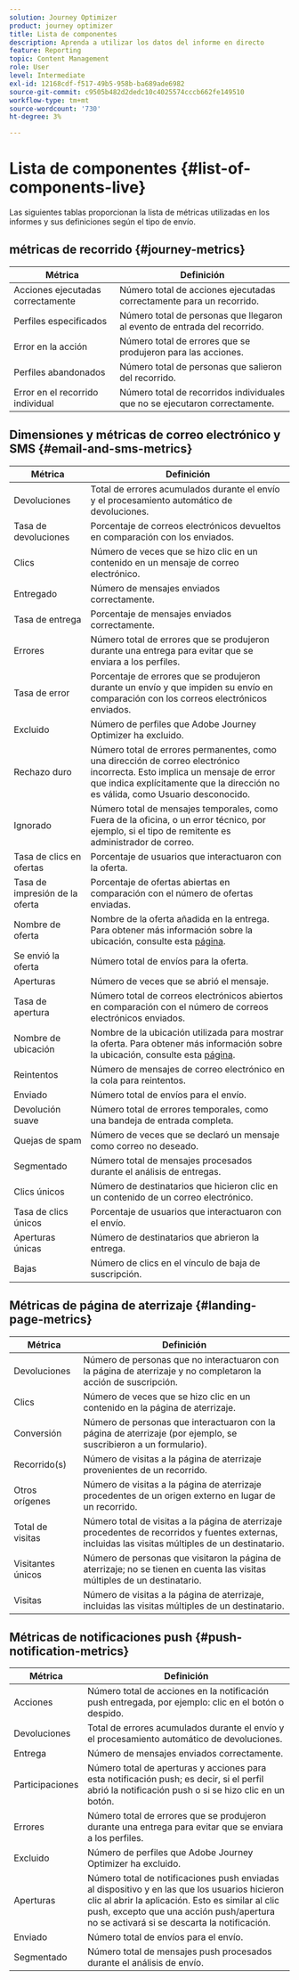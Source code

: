 ```yaml
---
solution: Journey Optimizer
product: journey optimizer
title: Lista de componentes
description: Aprenda a utilizar los datos del informe en directo
feature: Reporting
topic: Content Management
role: User
level: Intermediate
exl-id: 12168cdf-f517-49b5-958b-ba689ade6982
source-git-commit: c9505b482d2dedc10c4025574cccb662fe149510
workflow-type: tm+mt
source-wordcount: '730'
ht-degree: 3%

---
```


# Lista de componentes {#list-of-components-live}

Las siguientes tablas proporcionan la lista de métricas utilizadas en los informes y sus definiciones según el tipo de envío.

## métricas de recorrido {#journey-metrics}

<table> 
 <thead> 
  <tr> 
   <th> Métrica <br/> </th> 
   <th> Definición <br/> </th> 
</tr>
 </thead> 
 <tbody> 
  <tr> 
   <td>Acciones ejecutadas correctamente<br/> </td> 
   <td> Número total de acciones ejecutadas correctamente para un recorrido.<br/> </td> 
</tr> 
  <tr> 
   <td> Perfiles especificados<br/> </td> 
   <td> Número total de personas que llegaron al evento de entrada del recorrido.<br/> </td> 
</tr>
  <tr> 
   <td> Error en la acción <br/> </td> 
   <td>Número total de errores que se produjeron para las acciones.<br/> </td> 
</tr> 
  <tr> 
   <td> Perfiles abandonados<br/> </td> 
   <td> Número total de personas que salieron del recorrido.<br/> </td> 
</tr> 
  <tr> 
   <td> Error en el recorrido individual <br/> </td> 
   <td> Número total de recorridos individuales que no se ejecutaron correctamente.<br/> </td> 
</tr> 
 </tbody> 
</table>

## Dimensiones y métricas de correo electrónico y SMS {#email-and-sms-metrics}

<table> 
 <thead> 
  <tr> 
   <th> Métrica <br/> </th> 
   <th> Definición <br/> </th> 
</tr>
 </thead> 
 <tbody>
  <tr> 
   <td> Devoluciones<br/> </td> 
   <td> Total de errores acumulados durante el envío y el procesamiento automático de devoluciones.<br/> </td> 
</tr> 
  <tr> 
   <td> Tasa de devoluciones<br/> </td> 
   <td> Porcentaje de correos electrónicos devueltos en comparación con los enviados.<br/> </td> 
</tr>
  <tr> 
   <td> Clics<br/> </td> 
   <td> Número de veces que se hizo clic en un contenido en un mensaje de correo electrónico.<br/> </td> 
</tr> 
  <tr> 
   <td> Entregado <br/> </td> 
   <td> Número de mensajes enviados correctamente.<br/></td> 
</tr> 
  <tr> 
   <td> Tasa de entrega<br/> </td> 
   <td> Porcentaje de mensajes enviados correctamente.<br/> </td> 
</tr>
  <tr> 
   <td> Errores<br/> </td> 
   <td> Número total de errores que se produjeron durante una entrega para evitar que se enviara a los perfiles.<br/> </td> 
</tr> 
  <tr> 
   <td> Tasa de error <br/> </td> 
   <td> Porcentaje de errores que se produjeron durante un envío y que impiden su envío en comparación con los correos electrónicos enviados.<br/> </td> 
</tr>
  <tr> 
   <td> Excluido<br/> </td> 
   <td> Número de perfiles que Adobe Journey Optimizer ha excluido.<br/> </td> 
</tr>
  <tr> 
   <td> Rechazo duro<br/> </td> 
   <td> Número total de errores permanentes, como una dirección de correo electrónico incorrecta. Esto implica un mensaje de error que indica explícitamente que la dirección no es válida, como Usuario desconocido.<br/> </td>
</tr>
  <tr> 
   <td> Ignorado<br/> </td> 
   <td> Número total de mensajes temporales, como Fuera de la oficina, o un error técnico, por ejemplo, si el tipo de remitente es administrador de correo.<br/> </td> 
</tr>
   <tr> 
   <td>Tasa de clics en ofertas<br/> </td> 
   <td>Porcentaje de usuarios que interactuaron con la oferta.<br/> </td> 
</tr>
   <tr> 
   <td>Tasa de impresión de la oferta<br/> </td> 
   <td>Porcentaje de ofertas abiertas en comparación con el número de ofertas enviadas.<br/> </td> 
</tr>
   <tr> 
   <td>Nombre de oferta<br/> </td> 
   <td> Nombre de la oferta añadida en la entrega. Para obtener más información sobre la ubicación, consulte esta <a href="../offers/offer-library/creating-personalized-offers.md">página</a>.<br/> </td> 
</tr>
   <tr> 
   <td>Se envió la oferta<br/> </td> 
   <td>Número total de envíos para la oferta.<br/> </td> 
</tr> 
  <tr>
   <td>Aperturas<br/> </td> 
   <td> Número de veces que se abrió el mensaje.<br/> </td> 
</tr> 
  <tr> 
   <td> Tasa de apertura<br/> </td> 
   <td> Número total de correos electrónicos abiertos en comparación con el número de correos electrónicos enviados.<br/> </td> 
</tr>
  <tr> 
   <td>Nombre de ubicación<br/> </td> 
   <td> Nombre de la ubicación utilizada para mostrar la oferta. Para obtener más información sobre la ubicación, consulte esta <a href="../offers/offer-library/creating-placements.md">página</a>. </td> 
</tr> 
  <tr> 
   <td> Reintentos<br/> </td> 
   <td> Número de mensajes de correo electrónico en la cola para reintentos.<br/> </td> 
</tr> 
  <tr> 
   <td> Enviado<br/> </td> 
   <td> Número total de envíos para el envío.<br/> </td> 
</tr>
  <tr> 
   <td> Devolución suave<br/> </td> 
   <td> Número total de errores temporales, como una bandeja de entrada completa.<br/> </td> 
</tr>
  <tr> 
   <td> Quejas de spam<br/> </td> 
   <td> Número de veces que se declaró un mensaje como correo no deseado.<br/> </td> 
</tr>
  <tr> 
   <td> Segmentado<br/> </td> 
   <td> Número total de mensajes procesados durante el análisis de entregas.<br/> </td> 
</tr> 
  <tr> 
   <td> Clics únicos<br/> </td> 
   <td> Número de destinatarios que hicieron clic en un contenido de un correo electrónico.<br/> </td> 
</tr> 
  <tr> 
   <td>Tasa de clics únicos<br/> </td> 
   <td> Porcentaje de usuarios que interactuaron con el envío.<br/> </td> 
</tr>
  <tr> 
   <td> Aperturas únicas<br/> </td> 
   <td>Número de destinatarios que abrieron la entrega.<br/> </td> 
</tr> 
  <tr> 
   <td> Bajas<br/> </td> 
   <td> Número de clics en el vínculo de baja de suscripción.<br/> </td> 
</tr> 
 </tbody> 
</table>

## Métricas de página de aterrizaje {#landing-page-metrics}

<table> 
 <thead> 
  <tr> 
   <th> Métrica <br/> </th> 
   <th> Definición <br/> </th> 
</tr>
 </thead> 
 <tbody>
 <tr> 
  <td>Devoluciones<br/> </td> 
   <td>Número de personas que no interactuaron con la página de aterrizaje y no completaron la acción de suscripción.<br/> </td> 
</tr>
 <tr>
  <tr> 
   <td>Clics<br/> </td> 
   <td>Número de veces que se hizo clic en un contenido en la página de aterrizaje.<br/> </td> 
</tr>
<tr>
<td>Conversión<br/> </td> 
   <td>Número de personas que interactuaron con la página de aterrizaje (por ejemplo, se suscribieron a un formulario).<br/> </td> 
</tr>
 <tr> 
   <td>Recorrido(s)<br/> </td> 
   <td>Número de visitas a la página de aterrizaje provenientes de un recorrido.<br/> </td> 
</tr>
 <tr> 
   <td>Otros orígenes<br/> </td> 
   <td>Número de visitas a la página de aterrizaje procedentes de un origen externo en lugar de un recorrido.<br/> </td> 
</tr>
 <tr> 
   <td>Total de visitas<br/> </td> 
   <td> Número total de visitas a la página de aterrizaje procedentes de recorridos y fuentes externas, incluidas las visitas múltiples de un destinatario.<br/> </td> 
</tr>
 <tr> 
   <td>Visitantes únicos<br/> </td> 
   <td>Número de personas que visitaron la página de aterrizaje; no se tienen en cuenta las visitas múltiples de un destinatario.<br/> </td> 
</tr>
 <tr> 
   <td>Visitas<br/> </td> 
   <td>Número de visitas a la página de aterrizaje, incluidas las visitas múltiples de un destinatario.<br/> </td> 
</tr>
 </tbody> 
</table>

## Métricas de notificaciones push {#push-notification-metrics}

<table> 
 <thead> 
  <tr> 
   <th> Métrica <br/> </th> 
   <th> Definición <br/> </th> 
</tr>
 </thead> 
 <tbody>
 <tr> 
   <td>Acciones <br/> </td> 
   <td> Número total de acciones en la notificación push entregada, por ejemplo: clic en el botón o despido.<br/> </td> 
</tr>
  <tr> 
   <td>Devoluciones<br/> </td> 
   <td> Total de errores acumulados durante el envío y el procesamiento automático de devoluciones.<br/> </td> 
</tr> 
  <tr> 
   <td> Entrega<br/> </td> 
   <td> Número de mensajes enviados correctamente.<br/> </td> 
</tr> 
  <tr> 
   <td>Participaciones<br/> </td> 
   <td> Número total de aperturas y acciones para esta notificación push; es decir, si el perfil abrió la notificación push o si se hizo clic en un botón.<br/> </td> 
</tr> 
  <tr> 
   <td> Errores<br/> </td> 
   <td> Número total de errores que se produjeron durante una entrega para evitar que se enviara a los perfiles.<br/> </td> 
</tr>
  <tr> 
   <td> Excluido<br/> </td> 
   <td> Número de perfiles que Adobe Journey Optimizer ha excluido.<br/> </td> 
</tr>
  <tr> 
   <td> Aperturas<br/> </td> 
   <td> Número total de notificaciones push enviadas al dispositivo y en las que los usuarios hicieron clic al abrir la aplicación. Esto es similar al clic push, excepto que una acción push/apertura no se activará si se descarta la notificación.<br/> </td> 
</tr> 
  <tr> 
   <td> Enviado<br/> </td> 
   <td> Número total de envíos para el envío.<br/> </td> 
</tr> 
  <tr> 
   <td> Segmentado<br/> </td> 
   <td> Número total de mensajes push procesados durante el análisis de envío.<br/> </td> 
</tr>  
 </tbody> 
</table>

<!--
## In-app metrics {#inapp-metrics}
<table> 
 <thead> 
  <tr> 
   <th> Metric<br/> </th> 
   <th> Definition<br/> </th> 
</tr>
 </thead> 
 <tbody>
 <tr> 
   <td>Clicks<br/> </td> 
   <td>Total number of recipients who interacted with the buttons included in the In-app message.<br/> </td> 
</tr>
  <tr> 
   <td>Impressions<br/> </td> 
   <td> Total number of In-app messages delivered to all users.<br/> </td>
</tr>
  <tr> 
   <td>Unique impressions<br/> </td> 
   <td>Number of unique users to whom the In-app message was delivered.<br/> </td>
</tr>
 </tbody> 
</table>
-->
